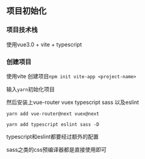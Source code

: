 ## 项目初始化

### 项目技术栈

使用vue3.0 + vite + typescript

###  创建项目

使用vite 创建项目`npm init vite-app <project-name>` 

输入`yarn`初始化项目

然后安装上vue-router vuex  typescript sass 以及eslint

`yarn add vue-router@next vuex@next`

`yarn add typescript eslint sass -D`

typescript和eslint都要经过额外的配置

sass之类的css预编译器都是直接使用即可